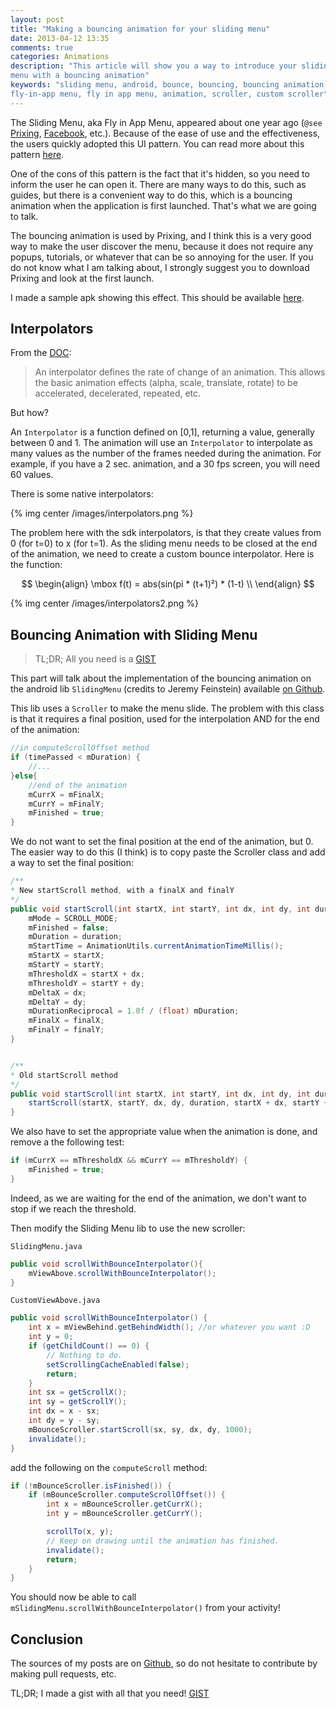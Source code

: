 ```yaml
---
layout: post
title: "Making a bouncing animation for your sliding menu"
date: 2013-04-12 13:35
comments: true
categories: Animations
description: "This article will show you a way to introduce your sliding
menu with a bouncing animation"
keywords: "sliding menu, android, bounce, bouncing, bouncing animation,
fly-in-app menu, fly in app menu, animation, scroller, custom scroller"
---
```



The Sliding Menu, aka Fly in App Menu, appeared about one year ago (`@see` [Prixing], [Facebook], etc.). Because of the ease of use and the effectiveness, the users quickly adopted this UI pattern. You can read more about this pattern [here][sliding menu pattern].

One of the cons of this pattern is the fact that it's hidden, so you need to inform the user he can open it. There are many ways to do this, such as guides, but there is a convenient way to do this, which is a bouncing animation when the application is first launched. That's what we are going to talk.

<!-- more -->

The bouncing animation is used by Prixing, and I think this is a very good way to make the user discover the menu, because it does not require any popups, tutorials, or whatever that can be so annoying for the user. If you do not know what I am talking about, I strongly suggest you to download Prixing and look at the first launch.

I made a sample apk showing this effect. This should be available [here](apk).

Interpolators
-------------
From the [DOC][Interpolator Doc]:

> An interpolator defines the rate of change of an animation. This allows the basic animation effects (alpha, scale, translate, rotate) to be accelerated, decelerated, repeated, etc.

But how?

An `Interpolator` is a function defined on [0,1], returning a value, generally between 0 and 1. The animation will use an `Interpolator` to interpolate as many values as the number of the frames needed during the animation. For example, if you have a 2 sec. animation, and a 30 fps screen, you will need 60 values.

There is some native interpolators:

{% img center /images/interpolators.png %}

The problem here with the sdk interpolators, is that they create values from 0 (for t=0) to x (for t=1). As the sliding menu needs to be closed at the end of the animation, we need to create a custom bounce interpolator. Here is the function:

$$
\begin{align}
\mbox f(t) = abs(sin(pi * (t+1)²) * (1-t) \\
\end{align}
$$

{% img center /images/interpolators2.png %}

Bouncing Animation with Sliding Menu
----------------------------------
> TL;DR; All you need is a [GIST]

This part will talk about the implementation of the bouncing animation on the android lib `SlidingMenu` (credits to Jeremy Feinstein) available [on Github][SlidingMenu]. 

This lib uses a `Scroller` to make the menu slide. The problem with this class is that it requires a final position, used for the interpolation AND for the end of the animation:

```java
//in computeScrollOffset method 	
if (timePassed < mDuration) {
	//...
}else{
	//end of the animation
	mCurrX = mFinalX;
    mCurrY = mFinalY;
    mFinished = true;
}
```

We do not want to set the final position at the end of the animation, but 0. The easier way to do this (I think) is to copy paste the Scroller class and add a way to set the final position:

```java
/**
* New startScroll method, with a finalX and finalY
*/
public void startScroll(int startX, int startY, int dx, int dy, int duration, int finalX, int finalY) {
	mMode = SCROLL_MODE;
    mFinished = false;
    mDuration = duration;
    mStartTime = AnimationUtils.currentAnimationTimeMillis();
    mStartX = startX;
    mStartY = startY;
    mThresholdX = startX + dx;
    mThresholdY = startY + dy;
    mDeltaX = dx;
    mDeltaY = dy;
    mDurationReciprocal = 1.0f / (float) mDuration;
    mFinalX = finalX;
    mFinalY = finalY;
}


/**
* Old startScroll method
*/    
public void startScroll(int startX, int startY, int dx, int dy, int duration) {
	startScroll(startX, startY, dx, dy, duration, startX + dx, startY + dy);
}

```

We also have to set the appropriate value when the animation is done, and remove a the following test:

```java
if (mCurrX == mThresholdX && mCurrY == mThresholdY) {
    mFinished = true;
}
```

Indeed, as we are waiting for the end of the animation, we don't want to stop if we reach the threshold.

Then modify the Sliding Menu lib to use the new scroller:

`SlidingMenu.java`

```java
public void scrollWithBounceInterpolator(){
	mViewAbove.scrollWithBounceInterpolator();
}
```

`CustomViewAbove.java`

```java
public void scrollWithBounceInterpolator() {
	int x = mViewBehind.getBehindWidth(); //or whatever you want :D
	int y = 0;
	if (getChildCount() == 0) {
		// Nothing to do.
		setScrollingCacheEnabled(false);
		return;
	}
	int sx = getScrollX();
	int sy = getScrollY();
	int dx = x - sx;
	int dy = y - sy;
	mBounceScroller.startScroll(sx, sy, dx, dy, 1000);
	invalidate();
}
```

add the following on the `computeScroll` method:

```java
if (!mBounceScroller.isFinished()) {
	if (mBounceScroller.computeScrollOffset()) {
		int x = mBounceScroller.getCurrX();
		int y = mBounceScroller.getCurrY();

		scrollTo(x, y);
		// Keep on drawing until the animation has finished.
		invalidate();
		return;
	}
}
```


You should now be able to call `mSlidingMenu.scrollWithBounceInterpolator()` from your activity!

Conclusion
----------

The sources of my posts are on [Github], so do not hesitate to contribute by making pull requests, etc.

TL;DR; I made a gist with all that you need! [GIST]

[apk]: https://play.google.com/store/apps/details?id=fr.castorflex.android.BounceSlidingMenuProject
[GIST]:https://gist.github.com/castorflex/5337238
[Interpolator Doc]: http://developer.android.com/reference/android/view/animation/Interpolator.html
[Github]: https://github.com/castorflex/castorflex-blog/blob/master/source/_posts/2013-04-12-making-a-bounce-animation-for-your-sliding-menu.markdown
[SlidingMenu]: https://github.com/jfeinstein10/SlidingMenu
[Prixing]: https://play.google.com/store/apps/details?id=fr.epicdream.beamy
[Facebook]: https://play.google.com/store/apps/details?id=com.facebook.katana
[sliding menu pattern]: http://www.androiduipatterns.com/2012/06/emerging-ui-pattern-side-navigation.html
[Scroller]: http://developer.android.com/reference/android/widget/Scroller.html
